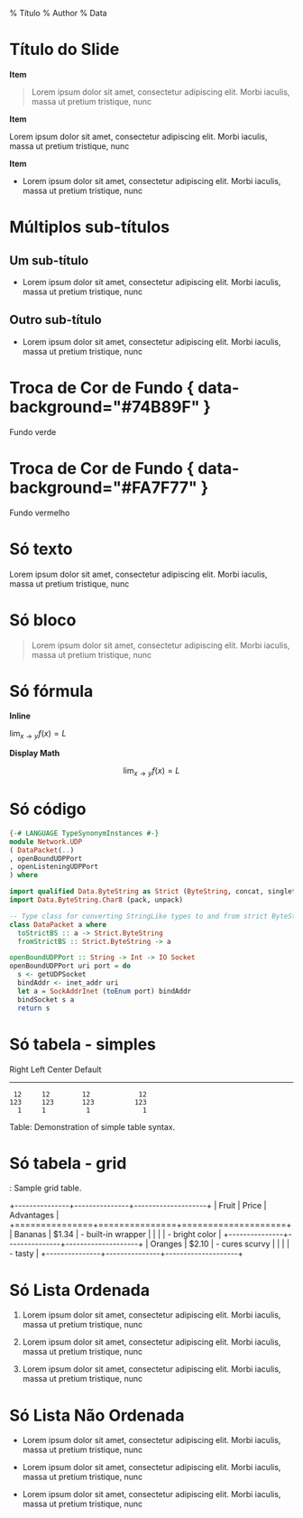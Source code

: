 % Título
% Author
% Data

# Título do Slide

**Item**

> Lorem ipsum dolor sit amet, consectetur adipiscing elit. Morbi iaculis, massa
> ut pretium tristique, nunc

**Item**

Lorem ipsum dolor sit amet, consectetur adipiscing elit. Morbi iaculis, massa
ut pretium tristique, nunc

**Item**

- Lorem ipsum dolor sit amet, consectetur adipiscing elit. Morbi iaculis, massa
  ut pretium tristique, nunc


# Múltiplos sub-títulos

## Um sub-título

- Lorem ipsum dolor sit amet, consectetur adipiscing elit. Morbi iaculis, massa
  ut pretium tristique, nunc

## Outro sub-título

- Lorem ipsum dolor sit amet, consectetur adipiscing elit. Morbi iaculis, massa
  ut pretium tristique, nunc


# Troca de Cor de Fundo { data-background="#74B89F" }

Fundo verde


# Troca de Cor de Fundo { data-background="#FA7F77" }

Fundo vermelho


# Só texto

Lorem ipsum dolor sit amet, consectetur adipiscing elit. Morbi iaculis, massa
ut pretium tristique, nunc

# Só bloco

> Lorem ipsum dolor sit amet, consectetur adipiscing elit. Morbi iaculis, massa
> ut pretium tristique, nunc


# Só fórmula

**Inline**

$\lim_{x \to y} f(x) = L$

**Display Math**

$$
\lim_{x \to y} f(x) = L
$$


# Só código

~~~~haskell 
{-# LANGUAGE TypeSynonymInstances #-}
module Network.UDP
( DataPacket(..)
, openBoundUDPPort
, openListeningUDPPort
) where

import qualified Data.ByteString as Strict (ByteString, concat, singleton)
import Data.ByteString.Char8 (pack, unpack)

-- Type class for converting StringLike types to and from strict ByteStrings
class DataPacket a where
  toStrictBS :: a -> Strict.ByteString
  fromStrictBS :: Strict.ByteString -> a

openBoundUDPPort :: String -> Int -> IO Socket
openBoundUDPPort uri port = do
  s <- getUDPSocket
  bindAddr <- inet_addr uri
  let a = SockAddrInet (toEnum port) bindAddr
  bindSocket s a
  return s
~~~~~~~~~~~~~~~~~~~~~~~~~~~~~~~~~~~~~~~~~~~~~~~~~


# Só tabela - simples

  Right     Left     Center     Default
-------     ------ ----------   -------
     12     12        12            12
    123     123       123          123
      1     1          1             1

Table:  Demonstration of simple table syntax.


# Só tabela - grid

: Sample grid table.

+---------------+---------------+--------------------+
| Fruit         | Price         | Advantages         |
+===============+===============+====================+
| Bananas       | $1.34         | - built-in wrapper |
|               |               | - bright color     |
+---------------+---------------+--------------------+
| Oranges       | $2.10         | - cures scurvy     |
|               |               | - tasty            |
+---------------+---------------+--------------------+


# Só Lista Ordenada

1. Lorem ipsum dolor sit amet, consectetur adipiscing elit. Morbi iaculis, massa
   ut pretium tristique, nunc

2. Lorem ipsum dolor sit amet, consectetur adipiscing elit. Morbi iaculis, massa
   ut pretium tristique, nunc

3. Lorem ipsum dolor sit amet, consectetur adipiscing elit. Morbi iaculis, massa
   ut pretium tristique, nunc


# Só Lista Não Ordenada

- Lorem ipsum dolor sit amet, consectetur adipiscing elit. Morbi iaculis, massa
  ut pretium tristique, nunc

- Lorem ipsum dolor sit amet, consectetur adipiscing elit. Morbi iaculis, massa
  ut pretium tristique, nunc

- Lorem ipsum dolor sit amet, consectetur adipiscing elit. Morbi iaculis, massa
  ut pretium tristique, nunc


